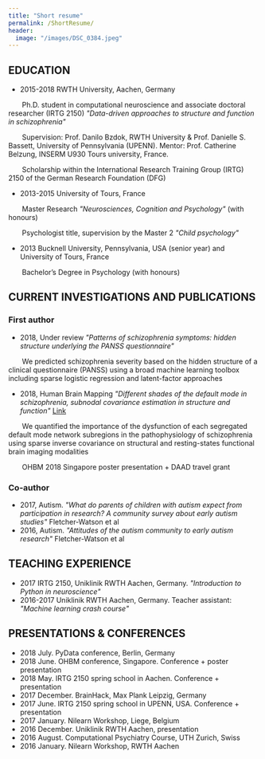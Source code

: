 ```yaml
---
title: "Short resume"
permalink: /ShortResume/
header:
  image: "/images/DSC_0384.jpeg"
---
```


## EDUCATION
* 2015-2018 RWTH University, Aachen, Germany


&nbsp;&nbsp;&nbsp;&nbsp;&nbsp;&nbsp;&nbsp;Ph.D. student in computational neuroscience and associate doctoral researcher (IRTG 2150) *"Data-driven approaches to structure and function in schizophrenia"*


&nbsp;&nbsp;&nbsp;&nbsp;&nbsp;&nbsp;&nbsp;Supervision: Prof. Danilo Bzdok, RWTH University & Prof. Danielle S. Bassett, University of Pennsylvania (UPENN). Mentor: Prof. Catherine Belzung, INSERM U930 Tours university, France.


&nbsp;&nbsp;&nbsp;&nbsp;&nbsp;&nbsp;&nbsp;Scholarship within the International Research Training Group (IRTG) 2150 of the German Research Foundation (DFG)
* 2013-2015 University of Tours, France


&nbsp;&nbsp;&nbsp;&nbsp;&nbsp;&nbsp;&nbsp;Master Research *"Neurosciences, Cognition and Psychology"* (with honours)


&nbsp;&nbsp;&nbsp;&nbsp;&nbsp;&nbsp;&nbsp;Psychologist title, supervision by the Master 2 *"Child psychology"*
* 2013 Bucknell University, Pennsylvania, USA (senior year) and University of Tours, France


&nbsp;&nbsp;&nbsp;&nbsp;&nbsp;&nbsp;&nbsp;Bachelor’s Degree in Psychology (with honours)

## CURRENT INVESTIGATIONS AND PUBLICATIONS

### First author
  * 2018, Under review
*"Patterns of schizophrenia symptoms: hidden structure underlying the PANSS
questionnaire"*


&nbsp;&nbsp;&nbsp;&nbsp;&nbsp;&nbsp;&nbsp;We predicted schizophrenia severity based on the hidden structure of a clinical
questionnaire (PANSS) using a broad machine learning toolbox including sparse logistic regression and latent-factor approaches
  * 2018, Human Brain Mapping
*"Different shades of the default mode in schizophrenia, subnodal covariance estimation
in structure and function"*
[Link](https://onlinelibrary.wiley.com/doi/abs/10.1002/hbm.23870)


&nbsp;&nbsp;&nbsp;&nbsp;&nbsp;&nbsp;&nbsp;We quantified the importance of the dysfunction of each segregated default mode network
subregions in the pathophysiology of schizophrenia using sparse inverse covariance
on structural and resting-states functional brain imaging modalities


&nbsp;&nbsp;&nbsp;&nbsp;&nbsp;&nbsp;&nbsp;OHBM 2018 Singapore poster presentation + DAAD travel grant

### Co-author
  * 2017, Autism.
*"What do parents of children with autism expect from participation in research? A community survey about early autism studies"* Fletcher-Watson et al
  * 2016, Autism.
*"Attitudes of the autism community to early autism research"* Fletcher-Watson et al

## TEACHING EXPERIENCE
  * 2017 IRTG 2150, Uniklinik RWTH Aachen, Germany.
*"Introduction to Python in neuroscience"*
  * 2016-2017 Uniklinik RWTH Aachen, Germany.
Teacher assistant: *"Machine learning crash course"*

## PRESENTATIONS & CONFERENCES
* 2018 July. PyData conference, Berlin, Germany
* 2018 June. OHBM conference, Singapore. Conference + poster presentation
* 2018 May. IRTG 2150 spring school in Aachen. Conference + presentation
* 2017 December. BrainHack, Max Plank Leipzig, Germany
* 2017 June. IRTG 2150 spring school in UPENN, USA. Conference + presentation
* 2017 January.  Nilearn Workshop, Liege, Belgium
* 2016 December. Uniklinik RWTH Aachen, presentation
* 2016 August. Computational Psychiatry Course, UTH Zurich, Swiss
* 2016 January. Nilearn Workshop, RWTH Aachen
